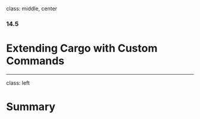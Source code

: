 class: middle, center

### 14.5

# Extending Cargo with Custom Commands

---

class: left

# Summary
